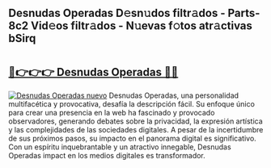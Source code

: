 ## Desnudas Operadas D𝚎sn𝚞dos filtr𝚊dos - Parts-8c2 Vid𝚎os filtr𝚊dos - N𝚞evas f𝚘tos atr𝚊ctivas bSirq

# <h2><a href="http://mban98.tromn.icu/?c=Desnudas+Operadas">🔗👉👉👉 Desnudas Operadas 🔗🔗</a></h2>

[![Desnudas Operadas nuevo](https://i.imgur.com/pEAQMta.gif)](http://mban98.tromn.icu/?c=Desnudas+Operadas)
Desnudas Operadas, una personalidad multifacética y provocativa, desafía la descripción fácil. Su enfoque único para crear una presencia en la web ha fascinado y provocado observadores, generando debates sobre la privacidad, la expresión artística y las complejidades de las sociedades digitales. A pesar de la incertidumbre de sus próximos pasos, su impacto en el panorama digital es significativo. Con un espíritu inquebrantable y un atractivo innegable, Desnudas Operadas impact en los medios digitales es transformador.
